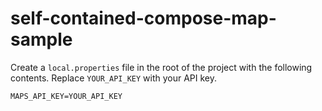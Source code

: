 # self-contained-compose-map-sample

Create a `local.properties` file in the root of the project with the following contents. Replace `YOUR_API_KEY` with your API key.

```
MAPS_API_KEY=YOUR_API_KEY
```
